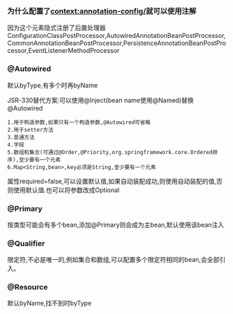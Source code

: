 ### 为什么配置了<context:annotation-config/>就可以使用注解

因为这个元素隐式注册了后置处理器ConfigurationClassPostProcessor,AutowiredAnnotationBeanPostProcessor,CommonAnnotationBeanPostProcessor,PersistenceAnnotationBeanPostProcessor,EventListenerMethodProcessor

### @Autowired
默认byType,有多个时再byName

JSR-330替代方案:可以使用@Inject(bean name使用@Named)替换@Autowired
```text
1.用于构造参数,如果只有一个构造参数,@Autowired可省略
2.用于setter方法
3.普通方法
4.字段
5.数组和集合(可通过@Order,@Priority,org.springframework.core.Ordered排序),至少要有一个元素
6.Map<String,bean>,key必须是String,至少要有一个元素
```
属性required=false,可以设置默认值,如果自动装配成功,则使用自动装配的值,否则使用默认值.也可以将参数改成Optional<Bean>

### @Primary
按类型可能会有多个bean,添加@Primary则会成为主bean,默认使用该bean注入

### @Qualifier
限定符,不必是唯一的,例如集合和数组,可以配置多个限定符相同的bean,会全部引入。

### @Resource
默认byName,找不到时byType